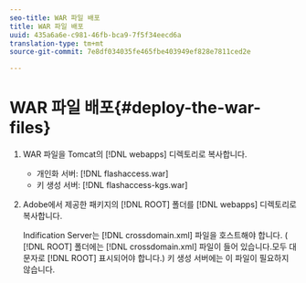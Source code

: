 ```yaml
---
seo-title: WAR 파일 배포
title: WAR 파일 배포
uuid: 435a6a6e-c981-46fb-bca9-7f5f34eecd6a
translation-type: tm+mt
source-git-commit: 7e8df034035fe465fbe403949ef828e7811ced2e

---
```



# WAR 파일 배포{#deploy-the-war-files}

1. WAR 파일을 Tomcat의 [!DNL webapps] 디렉토리로 복사합니다.

   * 개인화 서버: [!DNL flashaccess.war]
   * 키 생성 서버: [!DNL flashaccess-kgs.war]

1. Adobe에서 제공한 패키지의 [!DNL ROOT] 폴더를 [!DNL webapps] 디렉토리로 복사합니다.

   Indification Server는 [!DNL crossdomain.xml] 파일을 호스트해야 합니다. ( [!DNL ROOT] 폴더에는 [!DNL crossdomain.xml] 파일이 들어 있습니다.모두 대문자로 [!DNL ROOT] 표시되어야 합니다.) 키 생성 서버에는 이 파일이 필요하지 않습니다.

